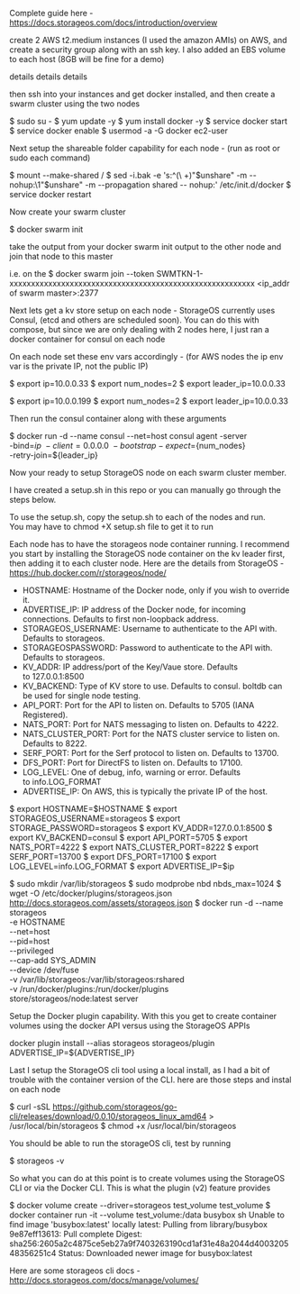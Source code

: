 Complete guide here - https://docs.storageos.com/docs/introduction/overview

create 2 AWS t2.medium instances (I used the amazon AMIs) on AWS,  and create a security group along with an ssh key.  I also added an EBS volume to each host (8GB will be fine for a demo)

details details details

then ssh into your instances and get docker installed, and then create a swarm cluster using the two nodes

$ sudo su -
$ yum update -y
$ yum install docker -y
$ service docker start 
$ service docker enable 
$ usermod -a -G docker ec2-user

Next setup the shareable folder capability for each node - (run as root or sudo each command)

$ mount --make-shared /
$ sed -i.bak -e  's:^\(\ \+\)"$unshare" -m -- nohup:\1"$unshare" -m --propagation shared -- nohup:'  /etc/init.d/docker
$ service docker restart

Now create your swarm cluster

$ docker swarm init

take the output from your docker swarm init output to the other node and join that node to this master

i.e.  on the
$ docker swarm join     --token SWMTKN-1-xxxxxxxxxxxxxxxxxxxxxxxxxxxxxxxxxxxxxxxxxxxxxxxxxxxxxxxxx     <ip_addr of swarm master>:2377


Next lets get a kv store setup on each node - StorageOS currently uses Consul, (etcd and others are scheduled soon).   You can do this with compose, but since we are only dealing with 2 nodes here, I just ran a docker container for consul on each node

On each node set these env vars accordingly - (for AWS nodes the ip env var is the private IP, not the public IP)

$ export ip=10.0.0.33
$ export num_nodes=2
$ export leader_ip=10.0.0.33

$ export ip=10.0.0.199
$ export num_nodes=2
$ export leader_ip=10.0.0.33

Then run the consul container along with these arguments

$ docker run -d --name consul --net=host consul agent -server \
    -bind=${ip} \
    -client=0.0.0.0 \
    -bootstrap-expect=${num_nodes} \
    -retry-join=${leader_ip}


Now your ready to setup StorageOS node on each swarm cluster member.  

I have created a setup.sh in this repo or you can manually go through the steps below.  

To use the setup.sh, copy the setup.sh to each of the nodes and run.  
You may have to chmod +X setup.sh file to get it to run 

Each node has to have the storageos node container running.  I recommend you start by installing the StorageOS node container on the kv leader first, then adding it to each cluster node.  Here are the details from StorageOS - https://hub.docker.com/r/storageos/node/


* HOSTNAME: Hostname of the Docker node, only if you wish to override it.
* ADVERTISE_IP: IP address of the Docker node, for incoming connections. Defaults to first non-loopback address.
* STORAGEOS_USERNAME: Username to authenticate to the API with. Defaults to storageos.
* STORAGEOSPASSWORD: Password to authenticate to the API with. Defaults to storageos.
* KV_ADDR: IP address/port of the Key/Vaue store. Defaults to 127.0.0.1:8500
* KV_BACKEND: Type of KV store to use. Defaults to consul. boltdb can be used for single node testing.
* API_PORT: Port for the API to listen on. Defaults to 5705 (IANA Registered).
* NATS_PORT: Port for NATS messaging to listen on. Defaults to 4222.
* NATS_CLUSTER_PORT: Port for the NATS cluster service to listen on. Defaults to 8222.
* SERF_PORT: Port for the Serf protocol to listen on. Defaults to 13700.
* DFS_PORT: Port for DirectFS to listen on. Defaults to 17100.
* LOG_LEVEL: One of debug, info, warning or error. Defaults to info.LOG_FORMAT
* ADVERTISE_IP: On AWS, this is typically the private IP of the host. 

$ export HOSTNAME=$HOSTNAME
$ export STORAGEOS_USERNAME=storageos
$ export STORAGE_PASSWORD=storageos
$ export KV_ADDR=127.0.0.1:8500
$ export KV_BACKEND=consul
$ export API_PORT=5705
$ export NATS_PORT=4222
$ export NATS_CLUSTER_PORT=8222
$ export SERF_PORT=13700
$ export DFS_PORT=17100
$ export LOG_LEVEL=info.LOG_FORMAT
$ export ADVERTISE_IP=$ip

$ sudo mkdir /var/lib/storageos
$ sudo modprobe nbd nbds_max=1024
$ wget -O /etc/docker/plugins/storageos.json http://docs.storageos.com/assets/storageos.json
$ docker run -d --name storageos \
    -e HOSTNAME \
    --net=host \
    --pid=host \
    --privileged \
    --cap-add SYS_ADMIN \
    --device /dev/fuse \
    -v /var/lib/storageos:/var/lib/storageos:rshared \
    -v /run/docker/plugins:/run/docker/plugins \
    store/storageos/node:latest server


Setup the Docker plugin capability. With this you get to create container volumes using the docker API versus using the StorageOS APPIs

docker plugin install --alias storageos storageos/plugin ADVERTISE_IP=${ADVERTISE_IP}


Last I setup the StorageOS cli tool using a local install, as I had a bit of trouble with the container version of the CLI.  here are those steps and instal on each node


$ curl -sSL https://github.com/storageos/go-cli/releases/download/0.0.10/storageos_linux_amd64 > /usr/local/bin/storageos
$ chmod +x /usr/local/bin/storageos

You should be able to run the storageOS cli, test by running

$ storageos -v

So what you can do at this point is to create volumes using the StorageOS CLI or via the Docker CLI.  This is what the plugin (v2) feature provides

$ docker volume create --driver=storageos test_volume
test_volume
$ docker container run -it --volume test_volume:/data busybox sh
Unable to find image 'busybox:latest' locally
latest: Pulling from library/busybox
9e87eff13613: Pull complete 
Digest: sha256:2605a2c4875ce5eb27a9f7403263190cd1af31e48a2044d400320548356251c4
Status: Downloaded newer image for busybox:latest


Here are some storageos cli docs - http://docs.storageos.com/docs/manage/volumes/

